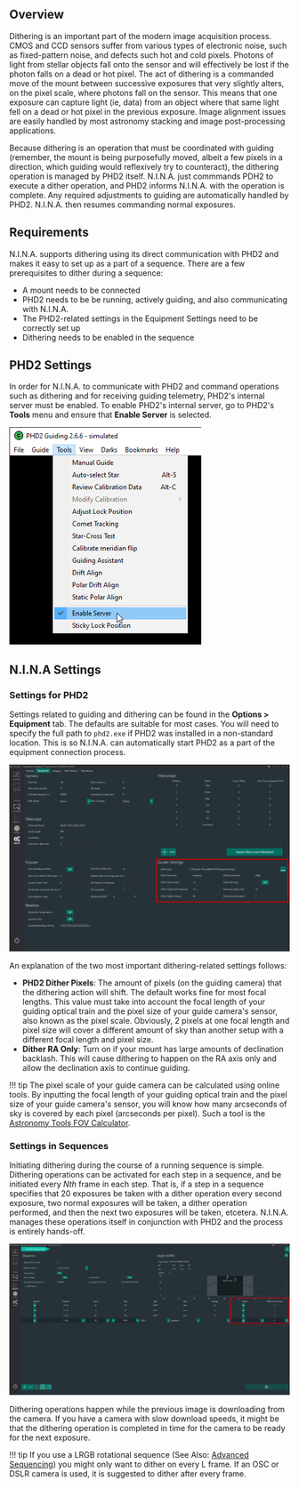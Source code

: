 ## Overview

Dithering is an important part of the modern image acquisition process. CMOS and CCD sensors suffer from various types of electronic noise, such as fixed-pattern noise, and defects such hot and cold pixels. Photons of light from stellar objects fall onto the sensor and will effectively be lost if the photon falls on a dead or hot pixel. The act of dithering is a commanded move of the mount between successive exposures that very slightly alters, on the pixel scale, where photons fall on the sensor. This means that one exposure can capture light (ie, data) from an object where that same light fell on a dead or hot pixel in the previous exposure. Image alignment issues are easily handled by most astronomy stacking and image post-processing applications.

Because dithering is an operation that must be coordinated with guiding (remember, the mount is being purposefully moved, albeit a few pixels in a direction, which guiding would reflexively try to counteract), the dithering operation is managed by PHD2 itself. N.I.N.A. just commmands PDH2 to execute a dither operation, and PHD2 informs N.I.N.A. with the operation is complete. Any required adjustments to guiding are automatically handled by PHD2. N.I.N.A. then resumes commanding normal exposures.

## Requirements

N.I.N.A. supports dithering using its direct communication with PHD2 and makes it easy to set up as a part of a sequence. There are a few prerequisites to dither during a sequence:

 * A mount needs to be connected
 * PHD2 needs to be be running, actively guiding, and also communicating with N.I.N.A.
 * The PHD2-related settings in the Equipment Settings need to be correctly set up
 * Dithering needs to be enabled in the sequence

## PHD2 Settings

In order for N.I.N.A. to communicate with PHD2 and command operations such as dithering and for receiving guiding telemetry, PHD2's internal server must be enabled. To enable PHD2's internal server, go to PHD2's **Tools** menu and ensure that **Enable Server** is selected.

![PHD2 Enable Server](../images/advanced/dithering1.png)

## N.I.N.A Settings

### Settings for PHD2

Settings related to guiding and dithering can be found in the **Options > Equipment** tab. The defaults are suitable for most cases. You will need to specify the full path to `phd2.exe` if PHD2 was installed in a non-standard location. This is so N.I.N.A. can automatically start PHD2 as a part of the equipment connection process.

![N.I.N.A. PHD2 Settings](../images/advanced/dithering2.png)

An explanation of the two most important dithering-related settings follows:

 * **PHD2 Dither Pixels**: The amount of pixels (on the guiding camera) that the dithering action will shift. The default works fine for most focal lengths. This value must take into account the focal length of your guiding optical train and the pixel size of your guide camera's sensor, also known as the pixel scale. Obviously, 2 pixels at one focal length and pixel size will cover a different amount of sky than another setup with a different focal length and pixel size.
 * **Dither RA Only**: Turn on if your mount has large amounts of declination backlash. This will cause dithering to happen on the RA axis only and allow the declination axis to continue guiding.

!!! tip
    The pixel scale of your guide camera can be calculated using online tools. By inputting the focal length of your guiding optical train and the pixel size of your guide camera's sensor, you will know how many arcseconds of sky is covered by each pixel (arcseconds per pixel). Such a tool is the [Astronomy Tools FOV Calculator](//astronomy.tools/calculators/field_of_view/).

### Settings in Sequences

Initiating dithering during the course of a running sequence is simple. Dithering operations can be activated for each step in a sequence, and be initiated every *Nth* frame in each step. That is, if a step in a sequence specifies that 20 exposures be taken with a dither operation every second exposure, two normal exposures will be taken, a dither operation performed, and then the next two exposures will be taken, etcetera. N.I.N.A. manages these operations itself in conjunction with PHD2 and the process is entirely hands-off.

![N.I.N.A. Dithering in Sequences](../images/advanced/dithering3.png)

Dithering operations happen while the previous image is downloading from the camera. If you have a camera with slow download speeds, it might be that the dithering operation is completed in time for the camera to be ready for the next exposure.

!!! tip
    If you use a LRGB rotational sequence (See Also: [Advanced Sequencing](advancedsequence.md)) you might only want to dither on every L frame. If an OSC or DSLR camera is used, it is suggested to dither after every frame.